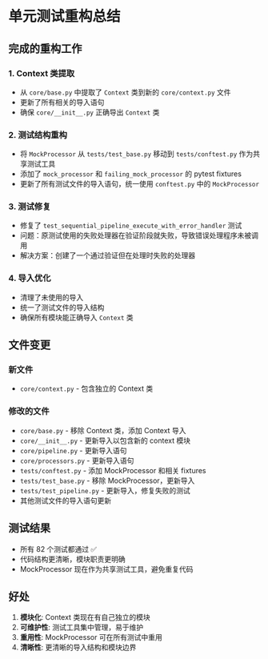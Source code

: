 # 单元测试重构总结

## 完成的重构工作

### 1. Context 类提取
- 从 `core/base.py` 中提取了 `Context` 类到新的 `core/context.py` 文件
- 更新了所有相关的导入语句
- 确保 `core/__init__.py` 正确导出 `Context` 类

### 2. 测试结构重构
- 将 `MockProcessor` 从 `tests/test_base.py` 移动到 `tests/conftest.py` 作为共享测试工具
- 添加了 `mock_processor` 和 `failing_mock_processor` 的 pytest fixtures
- 更新了所有测试文件的导入语句，统一使用 `conftest.py` 中的 `MockProcessor`

### 3. 测试修复
- 修复了 `test_sequential_pipeline_execute_with_error_handler` 测试
- 问题：原测试使用的失败处理器在验证阶段就失败，导致错误处理程序未被调用
- 解决方案：创建了一个通过验证但在处理时失败的处理器

### 4. 导入优化
- 清理了未使用的导入
- 统一了测试文件的导入结构
- 确保所有模块能正确导入 `Context` 类

## 文件变更

### 新文件
- `core/context.py` - 包含独立的 Context 类

### 修改的文件
- `core/base.py` - 移除 Context 类，添加 Context 导入
- `core/__init__.py` - 更新导入以包含新的 context 模块
- `core/pipeline.py` - 更新导入语句
- `core/processors.py` - 更新导入语句
- `tests/conftest.py` - 添加 MockProcessor 和相关 fixtures
- `tests/test_base.py` - 移除 MockProcessor，更新导入
- `tests/test_pipeline.py` - 更新导入，修复失败的测试
- 其他测试文件的导入语句更新

## 测试结果
- 所有 82 个测试都通过 ✅
- 代码结构更清晰，模块职责更明确
- MockProcessor 现在作为共享测试工具，避免重复代码

## 好处
1. **模块化**: Context 类现在有自己独立的模块
2. **可维护性**: 测试工具集中管理，易于维护
3. **重用性**: MockProcessor 可在所有测试中重用
4. **清晰性**: 更清晰的导入结构和模块边界
